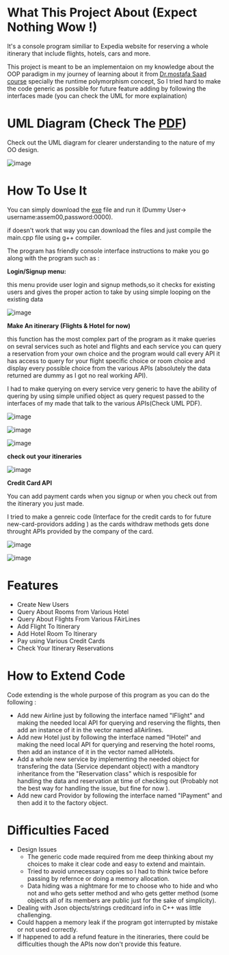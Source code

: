 # What This Project About (Expect Nothing Wow !)
It's a console program similiar to Expedia website for reserving a whole itinerary that include flights, hotels, cars and more.

This project is meant to be an implementaion on my knowledge about the OOP paradigm in my journey of learning about it from [Dr.mostafa Saad course](https://www.udemy.com/course/cpp-4skills/) specially the runtime polymorphism concept, So I tried hard to make the code generic as possible for future feature adding by following the interfaces made (you can check the UML for more explaination)


# UML Diagram (Check The [PDF](https://github.com/assem2002/ExpediaWebsite/blob/1f293ea77a948186e68d2fc821433d8f7bfa95b5/UML%20Digram%20PDF.pdf))
Check out the UML diagram for clearer understanding to the nature of my OO design.

![image](https://github.com/assem2002/ExpediaWebsite/blob/e306ea0004271229860f5e637515234403c43abd/UML%20Digram.png)


# How To Use It
You can simply download the [exe](https://github.com/assem2002/ExpediaWebsite/blob/e306ea0004271229860f5e637515234403c43abd/Expedia_Project.exe)  file and run it (Dummy User-> username:assem00,password:0000).

if doesn't work that way you can download the files and just compile the main.cpp file using g++ compiler.

The program has friendly console interface instructions to make you go along with the program such as :

**Login/Signup menu:**

this menu provide user login and signup methods,so it checks for existing users and gives the proper action to take by using simple looping on the existing data

![image](https://github.com/assem2002/ExpediaWebsite/blob/e306ea0004271229860f5e637515234403c43abd/ScreenShots/Program%20Start.png)

**Make An itinerary (Flights & Hotel for now)**

this function has the most complex part of the program as it make queries on sevral services such as hotel and flights and each service you can query a reservation from your own choice and the program would call every API it has access to query for your flight specific choice or room choice and display every possible choice from the various APIs (absolutely the data returned are dummy as I got no real working API).

I had to make querying on every service very generic to have the ability of quering by using simple unified object as query request passed to the interfaces of my made that talk to the various APIs(Check UML PDF).

![image](https://github.com/assem2002/ExpediaWebsite/blob/e306ea0004271229860f5e637515234403c43abd/ScreenShots/Make%20An%20Itinerary.png)

![image](https://github.com/assem2002/ExpediaWebsite/blob/e306ea0004271229860f5e637515234403c43abd/ScreenShots/Add%20A%20Flight.png)

![image](https://github.com/assem2002/ExpediaWebsite/blob/e306ea0004271229860f5e637515234403c43abd/ScreenShots/Add%20A%20Hotel%20.png)

**check out your itineraries**

![image](https://github.com/assem2002/ExpediaWebsite/blob/e306ea0004271229860f5e637515234403c43abd/ScreenShots/View%20All%20Itineraries.png)

**Credit Card API**

You can add payment cards when you signup or when you check out from the itinerary you just made.

I tried to make a genreic code (Interface for the credit cards to for future new-card-providors adding ) as the cards withdraw methods gets done throught APIs provided by the company of the card.

![image](https://github.com/assem2002/ExpediaWebsite/blob/e306ea0004271229860f5e637515234403c43abd/ScreenShots/Pay%20For%20Itinerary.png)

![image](https://github.com/assem2002/ExpediaWebsite/blob/e306ea0004271229860f5e637515234403c43abd/ScreenShots/Add%20A%20Card.png)


# Features
- Create New Users
- Query About Rooms from Various Hotel
- Query About Flights From Various FAirLines
- Add Flight To Itinerary
- Add Hotel Room To Itinerary 
- Pay using Various Credit Cards
- Check Your Itinerary Reservations

  
# How to Extend Code

Code extending is the whole purpose of this program as you can do the following :

- Add new Airline just by following the interface named "IFlight" and making the needed local API for querying and reserving the flights, then add an instance of it in the vector named allAirlines.
- Add new Hotel just by following the interface named "IHotel" and making the need local API for querying and reserving the hotel rooms, then add an instance of it in the vector named allHotels.
- Add a whole new service by implementing the needed object for transfering the data (Service dependant object) with a mandtory inheritance from the "Reservation class" which is resposible for handling the data and reservation at time of checking out (Probably not the best way for handling the issue, but fine for now ).
- Add new card Providor by following the interface named "IPayment" and then add it to the factory object.


# Difficulties Faced
- Design Issues
  - The generic code made required from me deep thinking about my choices to make it clear code and easy to extend and maintain.
  - Tried to avoid unnecessary copies so I had to think twice before passing by refernce or doing a memory allocation.
  - Data hiding was a nightmare for me to choose who to hide and who not and who gets setter method and who gets getter method (some objects all of its members are public just for the sake of simplicity).
- Dealing with Json objects/strings creditcard info in C++ was little challenging.
- Could happen a memory leak if the program got interrupted by mistake or not used correctly.
- If happened to add a refund feature in the itineraries, there could be difficulties though the APIs now don't provide this feature.
